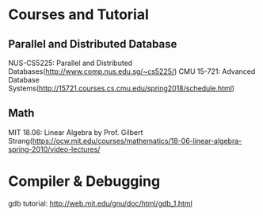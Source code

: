 # Courses and Tutorial
## Parallel and Distributed Database
NUS-CS5225: Parallel and Distributed Databases(http://www.comp.nus.edu.sg/~cs5225/)
CMU 15-721: Advanced Database Systems(http://15721.courses.cs.cmu.edu/spring2018/schedule.html)

## Math
MIT 18.06: Linear Algebra by Prof. Gilbert Strang(https://ocw.mit.edu/courses/mathematics/18-06-linear-algebra-spring-2010/video-lectures/

# Compiler & Debugging
gdb tutorial: http://web.mit.edu/gnu/doc/html/gdb_1.html

